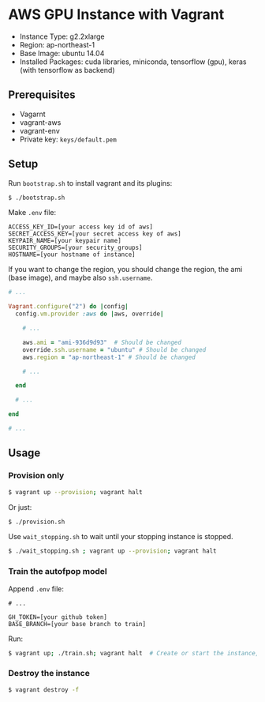 # AWS GPU Instance with Vagrant

* Instance Type: g2.2xlarge
* Region: ap-northeast-1
* Base Image: ubuntu 14.04
* Installed Packages: cuda libraries, miniconda, tensorflow (gpu), keras (with tensorflow as backend)

## Prerequisites

* Vagarnt
* vagrant-aws
* vagrant-env
* Private key: `keys/default.pem`

## Setup

Run `bootstrap.sh` to install vagrant and its plugins:

```sh
$ ./bootstrap.sh
```

Make `.env` file:

```
ACCESS_KEY_ID=[your access key id of aws]
SECRET_ACCESS_KEY=[your secret access key of aws]
KEYPAIR_NAME=[your keypair name]
SECURITY_GROUPS=[your security_groups]
HOSTNAME=[your hostname of instance]
```

If you want to change the region, you should change the region, the ami (base image), and maybe also `ssh.username`.

```ruby
# ...

Vagrant.configure("2") do |config|
  config.vm.provider :aws do |aws, override|

    # ...

    aws.ami = "ami-936d9d93"  # Should be changed
    override.ssh.username = "ubuntu" # Should be changed
    aws.region = "ap-northeast-1" # Should be changed

    # ...

  end

  # ...

end

# ...
```

## Usage

### Provision only

```sh
$ vagrant up --provision; vagrant halt
```

Or just:

```sh
$ ./provision.sh
```

Use `wait_stopping.sh` to wait until your stopping instance is stopped.

```sh
$ ./wait_stopping.sh ; vagrant up --provision; vagrant halt
```

### Train the autofpop model

Append `.env` file:

```
# ...

GH_TOKEN=[your github token]
BASE_BRANCH=[your base branch to train]
```

Run:

```sh
$ vagrant up; ./train.sh; vagrant halt  # Create or start the instance, train the model and push it, and shutdown the instance
```

### Destroy the instance

```sh
$ vagrant destroy -f
```
